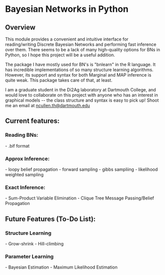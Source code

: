 <h1>Bayesian Networks in Python</h1>

<h2>Overview</h2>
This module provides a convenient and intuitive interface for reading/writing Discrete Bayesian Networks and performing fast inference over them. There seems to be a lack of many high-quality options for BNs in Python, so I hope this project will be a useful addition.

The package I have mostly used for BN's is "bnlearn" in the R language. It has incredible implementations of so many structure learning algorithms. However, its support and syntax for both Marginal and MAP inference is quite weak. This package takes care of that, at least.

I am a graduate student in the Di2Ag laboratory at Dartmouth College, and would love to collaborate on this project with anyone who has an interest in graphical models -- the class structure and syntax is easy to pick up! Shoot me an email at ncullen.th@dartmouth.edu

<h2>Current features:</h2>

<h3>Reading BNs:</h3>
- .bif format

<h3>Approx Inference:</h3>
- loopy belief propagation
- forward sampling
- gibbs sampliing
- likelihood weighted sampling

<h3>Exact Inference:</h3>
- Sum-Product Variable Elimination
- Clique Tree Message Passing/Belief Propagation


<h2>Future Features (To-Do List):</h2>

<h3>Structure Learning</h3>
- Grow-shrink
- Hill-climbing

<h3>Parameter Learning</h3>
- Bayesian Estimation
- Maximum Likelihood Estimation

